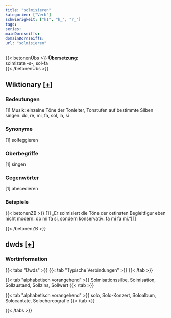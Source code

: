 ```yaml
---
title: "solmisieren"
kategorien: ["Verb"]
schwierigkeit: ["k1", "h_", "r_"]
tags:
series:
mainDornseiffs:
domainDornseiffs:
url: "solmisieren"
---
```


{{< betonenÜbs >}}
**Übersetzung:**  
solmizate -s-, sol-fa  
{{< /betonenÜbs >}}

## Wiktionary [[+](https://de.wiktionary.org/wiki/solmisieren)]

### Bedeutungen
[1] Musik: einzelne Töne der Tonleiter, Tonstufen auf bestimmte Silben singen: do, re, mi, fa, sol, la, si  

### Synonyme
[1] solfeggieren  

### Oberbegriffe
[1] singen  

### Gegenwörter
[1] abecedieren  

### Beispiele
{{< betonenZB >}}
[1] „Er solmisiert die Töne der ostinaten Begleitfigur eben nicht modern: do mi fa si, sondern konservativ: fa mi fa mi.“[1]  

{{< /betonenZB >}}


## dwds [[+](https://www.dwds.de/wb/solmisieren)]

### Wortinformation
{{< tabs "Dwds" >}}
{{< tab "Typische Verbindungen" >}}
{{< /tab >}}

{{< tab "alphabetisch vorangehend" >}}
Solmisationssilbe, Solmisation, Sollzustand, Sollzins, Sollwert
{{< /tab >}}

{{< tab "alphabetisch vorangehend" >}}
solo, Solo-Konzert, Soloalbum, Solocantate, Solochoreografie
{{< /tab >}}

{{< /tabs >}}

